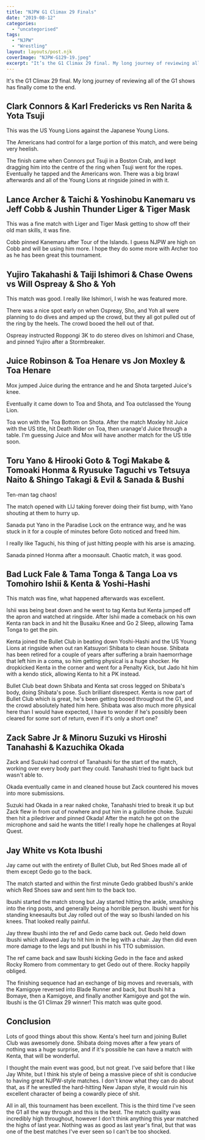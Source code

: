 ```yaml
---
title: "NJPW G1 Climax 29 Finals"
date: "2019-08-12"
categories: 
  - "uncategorised"
tags: 
  - "NJPW"
  - "Wrestling"
layout: layouts/post.njk
coverImage: "NJPW-G129-19.jpeg"
excerpt: "It’s the G1 Climax 29 final. My long journey of reviewing all of the G1 shows has finally come to the end."
---
```

It's the G1 Climax 29 final. My long journey of reviewing all of the G1 shows has finally come to the end.

## Clark Connors & Karl Fredericks vs Ren Narita & Yota Tsuji

This was the US Young Lions against the Japanese Young Lions.

The Americans had control for a large portion of this match, and were being very heelish.

The finish came when Connors put Tsuji in a Boston Crab, and kept dragging him into the centre of the ring when Tsuji went for the ropes. Eventually he tapped and the Americans won. There was a big brawl afterwards and all of the Young Lions at ringside joined in with it.

## Lance Archer & Taichi & Yoshinobu Kanemaru vs Jeff Cobb & Jushin Thunder Liger & Tiger Mask

This was a fine match with Liger and Tiger Mask getting to show off their old man skills, it was fine.

Cobb pinned Kanemaru after Tour of the Islands. I guess NJPW are high on Cobb and will be using him more. I hope they do some more with Archer too as he has been great this tournament.

## Yujiro Takahashi & Taiji Ishimori & Chase Owens vs Will Ospreay & Sho & Yoh

This match was good. I really like Ishimori, I wish he was featured more.

There was a nice spot early on when Ospreay, Sho, and Yoh all were planning to do dives and amped up the crowd, but they all got pulled out of the ring by the heels. The crowd booed the hell out of that.

Ospreay instructed Roppongi 3K to do stereo dives on Ishimori and Chase, and pinned Yujiro after a Stormbreaker.

## Juice Robinson & Toa Henare vs Jon Moxley & Toa Henare

Mox jumped Juice during the entrance and he and Shota targeted Juice's knee.

Eventually it came down to Toa and Shota, and Toa outclassed the Young Lion.

Toa won with the Toa Bottom on Shota. After the match Moxley hit Juice with the US title, hit Death Rider on Toa, then uranage'd Juice through a table. I'm guessing Juice and Mox will have another match for the US title soon.

## Toru Yano & Hirooki Goto & Togi Makabe & Tomoaki Honma & Ryusuke Taguchi vs Tetsuya Naito & Shingo Takagi & Evil & Sanada & Bushi

Ten-man tag chaos!

The match opened with LIJ taking forever doing their fist bump, with Yano shouting at them to hurry up.

Sanada put Yano in the Paradise Lock on the entrance way, and he was stuck in it for a couple of minutes before Goto noticed and freed him.

I really like Taguchi, his thing of just hitting people with his arse is amazing.

Sanada pinned Honma after a moonsault. Chaotic match, it was good.

## Bad Luck Fale & Tama Tonga & Tanga Loa vs Tomohiro Ishii & Kenta & Yoshi-Hashi

This match was fine, what happened afterwards was excellent.

Ishii was being beat down and he went to tag Kenta but Kenta jumped off the apron and watched at ringside. After Ishii made a comeback on his own Kenta ran back in and hit the Busaiku Knee and Go 2 Sleep, allowing Tama Tonga to get the pin.

Kenta joined the Bullet Club in beating down Yoshi-Hashi and the US Young Lions at ringside when out ran Katsuyori Shibata to clean house. Shibata has been retired for a couple of years after suffering a brain haemorrhage that left him in a coma, so him getting physical is a huge shocker. He dropkicked Kenta in the corner and went for a Penalty Kick, but Jado hit him with a kendo stick, allowing Kenta to hit a PK instead.

Bullet Club beat down Shibata and Kenta sat cross legged on Shibata's body, doing Shibata's pose. Such brilliant disrespect. Kenta is now part of Bullet Club which is great, he's been getting booed throughout the G1, and the crowd absolutely hated him here. Shibata was also much more physical here than I would have expected, I have to wonder if he's possibly been cleared for some sort of return, even if it's only a short one?

## Zack Sabre Jr & Minoru Suzuki vs Hiroshi Tanahashi & Kazuchika Okada

Zack and Suzuki had control of Tanahashi for the start of the match, working over every body part they could. Tanahashi tried to fight back but wasn't able to.

Okada eventually came in and cleaned house but Zack countered his moves into more submissions.

Suzuki had Okada in a rear naked choke, Tanahashi tried to break it up but Zack flew in from out of nowhere and put him in a guillotine choke. Suzuki then hit a piledriver and pinned Okada! After the match he got on the microphone and said he wants the title! I really hope he challenges at Royal Quest.

## Jay White vs Kota Ibushi

Jay came out with the entirety of Bullet Club, but Red Shoes made all of them except Gedo go to the back.

The match started and within the first minute Gedo grabbed Ibushi's ankle which Red Shoes saw and sent him to the back too.

Ibushi started the match strong but Jay started hitting the ankle, smashing into the ring posts, and generally being a horrible person. Ibushi went for his standing kneesaults but Jay rolled out of the way so Ibushi landed on his knees. That looked really painful.

Jay threw Ibushi into the ref and Gedo came back out. Gedo held down Ibushi which allowed Jay to hit him in the leg with a chair. Jay then did even more damage to the legs and put Ibushi in his TTO submission.

The ref came back and saw Ibushi kicking Gedo in the face and asked Rocky Romero from commentary to get Gedo out of there. Rocky happily obliged.

The finishing sequence had an exchange of big moves and reversals, with the Kamigoye reversed into Blade Runner and back, but Ibushi hit a Bomaye, then a Kamigoye, and finally another Kamigoye and got the win. Ibushi is the G1 Climax 29 winner! This match was quite good.

## Conclusion

Lots of good things about this show. Kenta's heel turn and joining Bullet Club was awesomely done. Shibata doing moves after a few years of nothing was a huge surprise, and if it's possible he can have a match with Kenta, that will be wonderful.

I thought the main event was good, but not great. I've said before that I like Jay White, but I think his style of being a massive piece of shit is conducive to having great NJPW-style matches. I don't know what they can do about that, as if he wrestled the hard-hitting New Japan style, it would ruin his excellent character of being a cowardly piece of shit.

All in all, this tournament has been excellent. This is the third time I've seen the G1 all the way through and this is the best. The match quality was incredibly high throughout, however I don't think anything this year matched the highs of last year. Nothing was as good as last year's final, but that was one of the best matches I've ever seen so I can't be too shocked.
